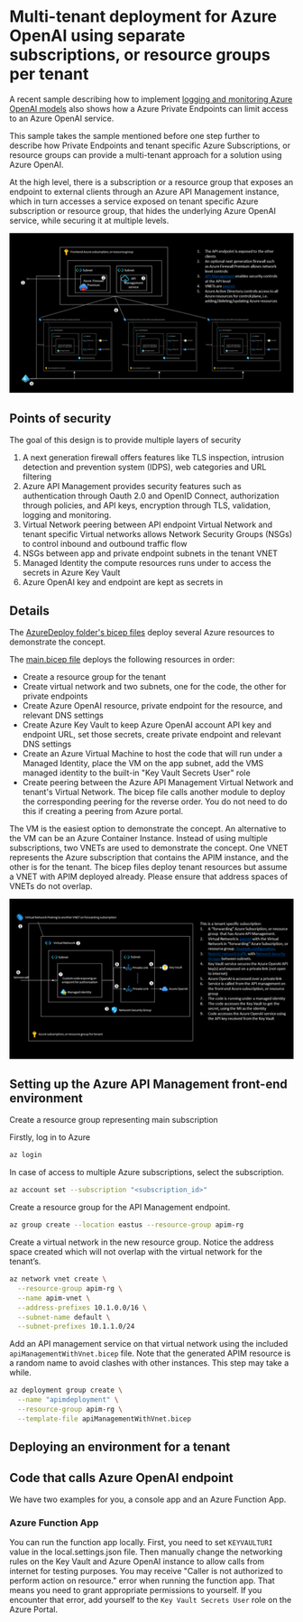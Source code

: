 # Multi-tenant deployment for Azure OpenAI using separate subscriptions, or resource groups per tenant

A recent sample describing how to implement [logging and monitoring Azure OpenAI models](https://learn.microsoft.com/en-us/azure/architecture/example-scenario/ai/log-monitor-azure-openai) also shows how a Azure Private Endpoints can limit access to an Azure OpenAI service. 

This sample takes the sample mentioned before one step further to describe how Private Endpoints and tenant specific Azure Subscriptions, or resource groups can provide a multi-tenant approach for a solution using Azure OpenAI.

At the high level, there is a subscription or a resource group that exposes an endpoint to external clients through an Azure API Management instance, which in turn accesses a service exposed on tenant specific Azure subscription or resource group, that hides the underlying Azure OpenAI service, while securing it at multiple levels.

![high level design](./Assets/Exposing%20Azure%20OpenAI%20service/Slide3.PNG)

## Points of security

The goal of this design is to provide multiple layers of security

1. A next generation firewall offers features like TLS inspection, intrusion detection and prevention system (IDPS), web categories and URL filtering
2. Azure API Management provides security features such as authentication through Oauth 2.0 and OpenID Connect, authorization through policies, and API keys, encryption through TLS, validation, logging and monitoring.
3. Virtual Network peering between API endpoint Virtual Network and tenant specific Virtual networks allows Network Security Groups (NSGs) to control inbound and outbound traffic flow
4. NSGs between app and private endpoint subnets in the tenant VNET
5. Managed Identity the compute resources runs under to access the secrets in Azure Key Vault
6. Azure OpenAI key and endpoint are kept as secrets in

## Details 
The [AzureDeploy folder's bicep files](https://github.com/Azure-Samples/openai-apim/tree/main/AzureDeploy) deploy several Azure resources to demonstrate the concept.

The [main.bicep file](https://github.com/Azure-Samples/openai-apim/blob/main/AzureDeploy/main.bicep) deploys the following resources in order:

* Create a resource group for the tenant
* Create virtual network and two subnets, one for the code, the other for private endpoints
* Create Azure OpenAI resource, private endpoint for the resource, and relevant DNS settings
* Create Azure Key Vault to keep Azure OpenAI account API key and endpoint URL, set those secrets, create private endpoint and relevant DNS settings
* Create an Azure Virtual Machine to host the code that will run under a Managed Identity, place the VM on the app subnet, add the VMS managed identity to the built-in "Key Vault Secrets User" role 
* Create peering between the Azure API Management Virtual Network and tenant's Virtual Network. The bicep file calls another module to deploy the corresponding peering for the reverse order. You do not need to do this if creating a peering from Azure portal. 

The VM is the easiest option to demonstrate the concept. An alternative to the VM can be an Azure Container Instance. Instead of using multiple subscriptions, two VNETs are used to demonstrate the concept. One VNET represents the Azure subscription that contains the APIM instance, and the other is for the tenant. The bicep files deploy tenant resources but assume a VNET with APIM deployed already. Please ensure that address spaces of VNETs do not overlap.

![Tenant resource group details](./Assets/Exposing%20Azure%20OpenAI%20service/Slide2.PNG)

## Setting up the Azure API Management front-end environment

Create a resource group representing main subscription

Firstly, log in to Azure

```sh
az login
```

In case of access to multiple Azure subscriptions, select the subscription.

```sh
az account set --subscription "<subscription_id>"
```

Create a resource group for the API Management endpoint.
```sh
az group create --location eastus --resource-group apim-rg
```

Create a virtual network in the new resource group. Notice the address space created which will not overlap with the virtual network for the tenant’s.
```sh
az network vnet create \
  --resource-group apim-rg \
  --name apim-vnet \
  --address-prefixes 10.1.0.0/16 \
  --subnet-name default \
  --subnet-prefixes 10.1.1.0/24
```
Add an API management service on that virtual network using the included ```apiManagementWithVnet.bicep```  file. Note that the generated APIM resource is a random name to avoid clashes with other instances. This step may take a while.

```sh
az deployment group create \
  --name "apimdeployment" \
  --resource-group apim-rg \
  --template-file apiManagementWithVnet.bicep
```

## Deploying an environment for a tenant

## Code that calls Azure OpenAI endpoint

We have two examples for you, a console app and an Azure Function App. 

### Azure Function App

You can run the function app locally. First, you need to set `KEYVAULTURI` value in the local.settings.json file. Then manually change the networking rules on the Key Vault and Azure OpenAI instance to allow calls from internet for testing purposes. You may receive "Caller is not authorized to perform action on resource." error when running the function app. That means you need to grant appropriate permissions to yourself. If you encounter that error, add yourself to the `Key Vault Secrets User` role on the Azure Portal.
